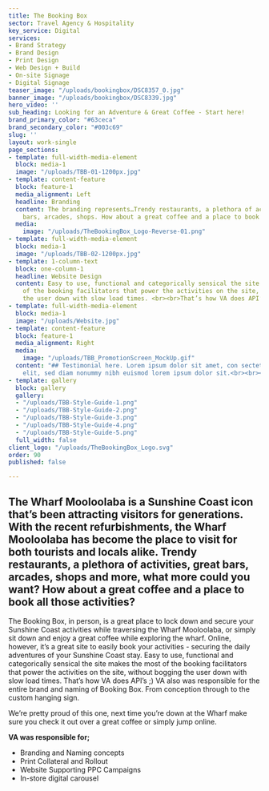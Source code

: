 ```yaml
---
title: The Booking Box
sector: Travel Agency & Hospitality
key_service: Digital
services:
- Brand Strategy
- Brand Design
- Print Design
- Web Design + Build
- On-site Signage
- Digital Signage
teaser_image: "/uploads/bookingbox/DSC8357_0.jpg"
banner_image: "/uploads/bookingbox/DSC8339.jpg"
hero_video: ''
sub_heading: Looking for an Adventure & Great Coffee - Start here!
brand_primary_color: "#63ceca"
brand_secondary_color: "#003c69"
slug: ''
layout: work-single
page_sections:
- template: full-width-media-element
  block: media-1
  image: "/uploads/TBB-01-1200px.jpg"
- template: content-feature
  block: feature-1
  media_alignment: Left
  headline: Branding
  content: The branding represents…Trendy restaurants, a plethora of activities, great
    bars, arcades, shops. How about a great coffee and a place to book all those activities?
  media:
    image: "/uploads/TheBookingBox_Logo-Reverse-01.png"
- template: full-width-media-element
  block: media-1
  image: "/uploads/TBB-02-1200px.jpg"
- template: 1-column-text
  block: one-column-1
  headline: Website Design
  content: Easy to use, functional and categorically sensical the site makes the most
    of the booking facilitators that power the activities on the site, without bogging
    the user down with slow load times. <br><br>That’s how VA does API’s!
- template: full-width-media-element
  block: media-1
  image: "/uploads/Website.jpg"
- template: content-feature
  block: feature-1
  media_alignment: Right
  media:
    image: "/uploads/TBB_PromotionScreen_MockUp.gif"
  content: "## Testimonial here. Lorem ipsum dolor sit amet, con sectetuer adipiscing
    elit, sed diam nonummy nibh euismod lorem ipsum dolor sit.<br><br><em>Name, title</em>"
- template: gallery
  block: gallery
  gallery:
  - "/uploads/TBB-Style-Guide-1.png"
  - "/uploads/TBB-Style-Guide-2.png"
  - "/uploads/TBB-Style-Guide-3.png"
  - "/uploads/TBB-Style-Guide-4.png"
  - "/uploads/TBB-Style-Guide-5.png"
  full_width: false
client_logo: "/uploads/TheBookingBox_Logo.svg"
order: 90
published: false

---
```

## The Wharf Mooloolaba is a Sunshine Coast icon that’s been attracting visitors for generations. With the recent refurbishments, the Wharf Mooloolaba has become the place to visit for both tourists and locals alike. Trendy restaurants, a plethora of activities, great bars, arcades, shops and more, what more could you want? How about a great coffee and a place to book all those activities?

The Booking Box, in person, is a great place to lock down and secure your Sunshine Coast activities while traversing the Wharf Mooloolaba, or simply sit down and enjoy a great coffee while exploring the wharf. Online, however, it’s a great site to easily book your activities - securing the daily adventures of your Sunshine Coast stay. Easy to use, functional and categorically sensical the site makes the most of the booking facilitators that power the activities on the site, without bogging the user down with slow load times. That’s how VA does API’s ;) VA also was responsible for the entire brand and naming of Booking Box. From conception through to the custom hanging sign.

We’re pretty proud of this one, next time you’re down at the Wharf make sure you check it out over a great coffee or simply jump online.

**VA was responsible for;**

* Branding and Naming concepts
* Print Collateral and Rollout
* Website Supporting PPC Campaigns
* In-store digital carousel